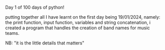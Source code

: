Day 1 of 100 days of python!

putting together all I have learnt on the first day being 19/01/2024, 
namely: the print function, input function, variables and string concatenation, i created a program that handles the creation of band names for music teams.

NB: "it is the little details that matters"
